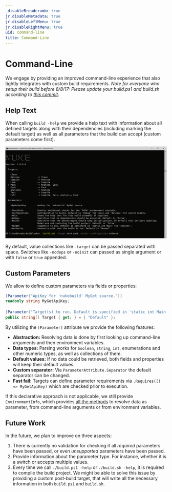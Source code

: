 ```yaml
---
_disableBreadcrumb: true
jr.disableMetadata: true
jr.disableLeftMenu: true
jr.disableRightMenu: true
uid: command-line
title: Command-Line
---
```


# Command-Line

We engage by providing an improved command-line experience that also tightly integrates with custom build requirements. _Note for everyone who setup their build before 8/8/17: Please update your build.ps1 and build.sh according to [this commit](https://github.com/nuke-build/nuke/commit/5129b96e724abcaaffa7a382e1c9118fa2d7210a#diff-e3fbc0fa05ffe75c2511bd97868309ff)_.

## Help Text

When calling `build -help` we provide a help text with information about all defined targets along with their dependencies (including marking the default target) as well as all parameters that the build can accept (custom parameters come first).

![Nuke Command-Line](images/command-line.png)

By default, value collections like `-target` can be passed separated with space. Switches like `-nodeps` or `-noinit` can passed as single argument or with `false` or `true` appended.

## Custom Parameters

We allow to define custom parameters via fields or properties:

```csharp
[Parameter("ApiKey for 'nukebuild' MyGet source.")]
readonly string MyGetApiKey;

[Parameter("Target(s) to run. Default is specified in 'static int Main' via 'Execute'.", Separator = "+")]
public string[] Target { get; } = { "Default" };
```

By utilizing the `[Parameter]` attribute we provide the following features:

- **Abstraction:** Resolving data is done by first looking up command-line arguments and then environment variables.
- **Data types:** Parsing works for `boolean`, `string`, `int`, enumerations and other numeric types, as well as collections of them.
- **Default values:** If no data could be retrieved, both fields and properties will keep their default values.
- **Custom separator:** Via `ParameterAttribute.Separator` the default separator can be changed.
- **Fast fail:** Targets can define parameter requirements via `.Requires(() => MyGetApiKey)` which are checked prior to execution.

If this declarative approach is not applicable, we still provide `EnvironmentInfo`, which provides [all the methods](/api/Nuke.Core.EnvironmentInfo.html#methods) to resolve data as parameter, from command-line arguments or from environment variables.

## Future Work

In the future, we plan to improve on three aspects:

1. There is currently no validation for checking if all _required_ parameters have been passed, or even _unsupported_ parameters have been passed.
2. Provide information about the parameter type. For instance, whether it is a switch or accepts multiple values.
3. Every time we call `./build.ps1 -help` or `./build.sh -help`, it is required to compile the build project. We might be able to solve this issue by providing a custom post-build target, that will write all the necessary information in both `build.ps1` and `build.sh`.

